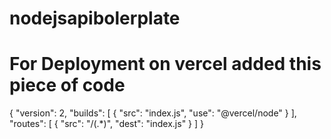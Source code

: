 # nodejsapibolerplate

# For Deployment on vercel added this piece of code
{
    "version": 2,
    "builds": [
        { "src": "index.js", "use": "@vercel/node" }
    ],
    "routes": [
        { "src": "/(.*)", "dest": "index.js" }
    ]
}